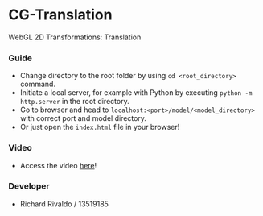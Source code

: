# CG-Translation

WebGL 2D Transformations: Translation

### Guide

-   Change directory to the root folder by using `cd <root_directory>` command.
-   Initiate a local server, for example with Python by executing `python -m http.server` in the root directory.
-   Go to browser and head to `localhost:<port>/model/<model_directory>` with correct port and model directory.
-   Or just open the `index.html` file in your browser!

### Video

-   Access the video [here](https://youtu.be/jKxrFzcvZ_E)!

### Developer

-   Richard Rivaldo / 13519185
